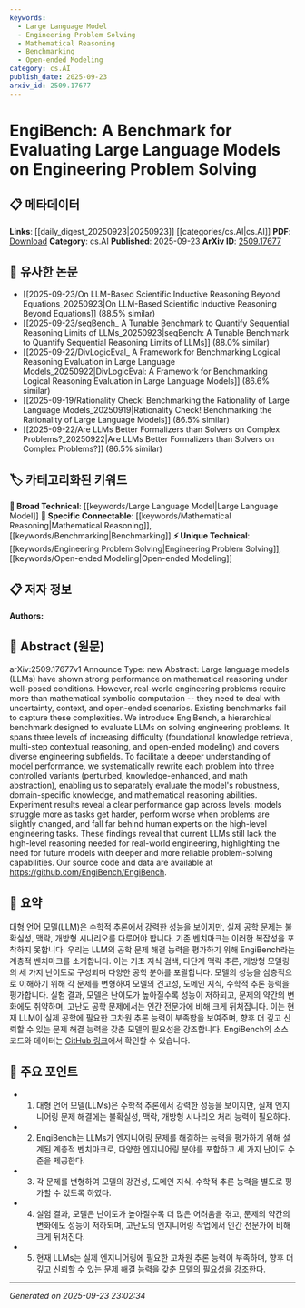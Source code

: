 ```yaml
---
keywords:
  - Large Language Model
  - Engineering Problem Solving
  - Mathematical Reasoning
  - Benchmarking
  - Open-ended Modeling
category: cs.AI
publish_date: 2025-09-23
arxiv_id: 2509.17677
---
```


<!-- KEYWORD_LINKING_METADATA:
{
  "processed_timestamp": "2025-09-23T23:02:34.402322",
  "vocabulary_version": "1.0",
  "selected_keywords": [
    "Large Language Model",
    "Engineering Problem Solving",
    "Mathematical Reasoning",
    "Benchmarking",
    "Open-ended Modeling"
  ],
  "rejected_keywords": [],
  "similarity_scores": {
    "Large Language Model": 0.85,
    "Engineering Problem Solving": 0.78,
    "Mathematical Reasoning": 0.72,
    "Benchmarking": 0.7,
    "Open-ended Modeling": 0.77
  },
  "extraction_method": "AI_prompt_based",
  "budget_applied": true,
  "candidates_json": {
    "candidates": [
      {
        "surface": "Large Language Models",
        "canonical": "Large Language Model",
        "aliases": [
          "LLMs"
        ],
        "category": "broad_technical",
        "rationale": "Links to the broader field of AI and connects with other works on language models.",
        "novelty_score": 0.3,
        "connectivity_score": 0.9,
        "specificity_score": 0.65,
        "link_intent_score": 0.85
      },
      {
        "surface": "Engineering Problem Solving",
        "canonical": "Engineering Problem Solving",
        "aliases": [
          "Engineering Tasks"
        ],
        "category": "unique_technical",
        "rationale": "Focuses on the application of LLMs in engineering, which is a unique aspect of this paper.",
        "novelty_score": 0.75,
        "connectivity_score": 0.7,
        "specificity_score": 0.8,
        "link_intent_score": 0.78
      },
      {
        "surface": "Mathematical Reasoning",
        "canonical": "Mathematical Reasoning",
        "aliases": [
          "Math Reasoning"
        ],
        "category": "specific_connectable",
        "rationale": "Essential for understanding the capabilities and limitations of LLMs in problem-solving.",
        "novelty_score": 0.55,
        "connectivity_score": 0.75,
        "specificity_score": 0.7,
        "link_intent_score": 0.72
      },
      {
        "surface": "Benchmarking",
        "canonical": "Benchmarking",
        "aliases": [
          "Evaluation",
          "Testing"
        ],
        "category": "specific_connectable",
        "rationale": "Benchmarking is crucial for assessing LLM performance and comparing models.",
        "novelty_score": 0.45,
        "connectivity_score": 0.8,
        "specificity_score": 0.6,
        "link_intent_score": 0.7
      },
      {
        "surface": "Open-ended Modeling",
        "canonical": "Open-ended Modeling",
        "aliases": [
          "Open-ended Scenarios"
        ],
        "category": "unique_technical",
        "rationale": "Represents a complex challenge for LLMs, highlighting the need for advanced reasoning.",
        "novelty_score": 0.68,
        "connectivity_score": 0.65,
        "specificity_score": 0.75,
        "link_intent_score": 0.77
      }
    ],
    "ban_list_suggestions": [
      "performance",
      "experiment",
      "method"
    ]
  },
  "decisions": [
    {
      "candidate_surface": "Large Language Models",
      "resolved_canonical": "Large Language Model",
      "decision": "linked",
      "scores": {
        "novelty": 0.3,
        "connectivity": 0.9,
        "specificity": 0.65,
        "link_intent": 0.85
      }
    },
    {
      "candidate_surface": "Engineering Problem Solving",
      "resolved_canonical": "Engineering Problem Solving",
      "decision": "linked",
      "scores": {
        "novelty": 0.75,
        "connectivity": 0.7,
        "specificity": 0.8,
        "link_intent": 0.78
      }
    },
    {
      "candidate_surface": "Mathematical Reasoning",
      "resolved_canonical": "Mathematical Reasoning",
      "decision": "linked",
      "scores": {
        "novelty": 0.55,
        "connectivity": 0.75,
        "specificity": 0.7,
        "link_intent": 0.72
      }
    },
    {
      "candidate_surface": "Benchmarking",
      "resolved_canonical": "Benchmarking",
      "decision": "linked",
      "scores": {
        "novelty": 0.45,
        "connectivity": 0.8,
        "specificity": 0.6,
        "link_intent": 0.7
      }
    },
    {
      "candidate_surface": "Open-ended Modeling",
      "resolved_canonical": "Open-ended Modeling",
      "decision": "linked",
      "scores": {
        "novelty": 0.68,
        "connectivity": 0.65,
        "specificity": 0.75,
        "link_intent": 0.77
      }
    }
  ]
}
-->

# EngiBench: A Benchmark for Evaluating Large Language Models on Engineering Problem Solving

## 📋 메타데이터

**Links**: [[daily_digest_20250923|20250923]] [[categories/cs.AI|cs.AI]]
**PDF**: [Download](https://arxiv.org/pdf/2509.17677.pdf)
**Category**: cs.AI
**Published**: 2025-09-23
**ArXiv ID**: [2509.17677](https://arxiv.org/abs/2509.17677)

## 🔗 유사한 논문
- [[2025-09-23/On LLM-Based Scientific Inductive Reasoning Beyond Equations_20250923|On LLM-Based Scientific Inductive Reasoning Beyond Equations]] (88.5% similar)
- [[2025-09-23/seqBench_ A Tunable Benchmark to Quantify Sequential Reasoning Limits of LLMs_20250923|seqBench: A Tunable Benchmark to Quantify Sequential Reasoning Limits of LLMs]] (88.0% similar)
- [[2025-09-22/DivLogicEval_ A Framework for Benchmarking Logical Reasoning Evaluation in Large Language Models_20250922|DivLogicEval: A Framework for Benchmarking Logical Reasoning Evaluation in Large Language Models]] (86.6% similar)
- [[2025-09-19/Rationality Check! Benchmarking the Rationality of Large Language Models_20250919|Rationality Check! Benchmarking the Rationality of Large Language Models]] (86.5% similar)
- [[2025-09-22/Are LLMs Better Formalizers than Solvers on Complex Problems?_20250922|Are LLMs Better Formalizers than Solvers on Complex Problems?]] (86.5% similar)

## 🏷️ 카테고리화된 키워드
**🧠 Broad Technical**: [[keywords/Large Language Model|Large Language Model]]
**🔗 Specific Connectable**: [[keywords/Mathematical Reasoning|Mathematical Reasoning]], [[keywords/Benchmarking|Benchmarking]]
**⚡ Unique Technical**: [[keywords/Engineering Problem Solving|Engineering Problem Solving]], [[keywords/Open-ended Modeling|Open-ended Modeling]]

## 📋 저자 정보

**Authors:** 

## 📄 Abstract (원문)

arXiv:2509.17677v1 Announce Type: new 
Abstract: Large language models (LLMs) have shown strong performance on mathematical reasoning under well-posed conditions. However, real-world engineering problems require more than mathematical symbolic computation -- they need to deal with uncertainty, context, and open-ended scenarios. Existing benchmarks fail to capture these complexities. We introduce EngiBench, a hierarchical benchmark designed to evaluate LLMs on solving engineering problems. It spans three levels of increasing difficulty (foundational knowledge retrieval, multi-step contextual reasoning, and open-ended modeling) and covers diverse engineering subfields. To facilitate a deeper understanding of model performance, we systematically rewrite each problem into three controlled variants (perturbed, knowledge-enhanced, and math abstraction), enabling us to separately evaluate the model's robustness, domain-specific knowledge, and mathematical reasoning abilities. Experiment results reveal a clear performance gap across levels: models struggle more as tasks get harder, perform worse when problems are slightly changed, and fall far behind human experts on the high-level engineering tasks. These findings reveal that current LLMs still lack the high-level reasoning needed for real-world engineering, highlighting the need for future models with deeper and more reliable problem-solving capabilities. Our source code and data are available at https://github.com/EngiBench/EngiBench.

## 📝 요약

대형 언어 모델(LLM)은 수학적 추론에서 강력한 성능을 보이지만, 실제 공학 문제는 불확실성, 맥락, 개방형 시나리오를 다루어야 합니다. 기존 벤치마크는 이러한 복잡성을 포착하지 못합니다. 우리는 LLM의 공학 문제 해결 능력을 평가하기 위해 EngiBench라는 계층적 벤치마크를 소개합니다. 이는 기초 지식 검색, 다단계 맥락 추론, 개방형 모델링의 세 가지 난이도로 구성되며 다양한 공학 분야를 포괄합니다. 모델의 성능을 심층적으로 이해하기 위해 각 문제를 변형하여 모델의 견고성, 도메인 지식, 수학적 추론 능력을 평가합니다. 실험 결과, 모델은 난이도가 높아질수록 성능이 저하되고, 문제의 약간의 변화에도 취약하며, 고난도 공학 문제에서는 인간 전문가에 비해 크게 뒤처집니다. 이는 현재 LLM이 실제 공학에 필요한 고차원 추론 능력이 부족함을 보여주며, 향후 더 깊고 신뢰할 수 있는 문제 해결 능력을 갖춘 모델의 필요성을 강조합니다. EngiBench의 소스 코드와 데이터는 [GitHub 링크](https://github.com/EngiBench/EngiBench)에서 확인할 수 있습니다.

## 🎯 주요 포인트

- 1. 대형 언어 모델(LLMs)은 수학적 추론에서 강력한 성능을 보이지만, 실제 엔지니어링 문제 해결에는 불확실성, 맥락, 개방형 시나리오 처리 능력이 필요하다.
- 2. EngiBench는 LLMs가 엔지니어링 문제를 해결하는 능력을 평가하기 위해 설계된 계층적 벤치마크로, 다양한 엔지니어링 분야를 포함하고 세 가지 난이도 수준을 제공한다.
- 3. 각 문제를 변형하여 모델의 강건성, 도메인 지식, 수학적 추론 능력을 별도로 평가할 수 있도록 하였다.
- 4. 실험 결과, 모델은 난이도가 높아질수록 더 많은 어려움을 겪고, 문제의 약간의 변화에도 성능이 저하되며, 고난도의 엔지니어링 작업에서 인간 전문가에 비해 크게 뒤처진다.
- 5. 현재 LLMs는 실제 엔지니어링에 필요한 고차원 추론 능력이 부족하며, 향후 더 깊고 신뢰할 수 있는 문제 해결 능력을 갖춘 모델의 필요성을 강조한다.


---

*Generated on 2025-09-23 23:02:34*